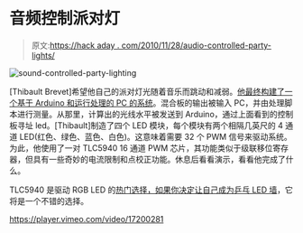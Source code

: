 # 音频控制派对灯

> 原文:[https://hack aday . com/2010/11/28/audio-controlled-party-lights/](https://hackaday.com/2010/11/28/audio-controlled-party-lights/)

![](../Images/225358a0d0b959c050edd0c587b49bb1.png "sound-controlled-party-lighting")

[Thibault Brevet]希望他自己的派对灯光随着音乐而跳动和减弱。[他最终构建了一个基于 Arduino 和运行处理的 PC 的系统](http://www.welcomeonboard.ch/sideprojects/led/)。混合板的输出被输入 PC，并由处理脚本进行测量。从那里，计算出的光线水平被发送到 Arduino，通过上面看到的控制板寻址 led。[Thibault]制造了四个 LED 模块，每个模块有两个相隔几英尺的 4 通道 LED(红色、绿色、蓝色、白色)。这意味着需要 32 个 PWM 信号来驱动系统。为此，他使用了一对 TLC5940 16 通道 PWM 芯片，其功能类似于级联移位寄存器，但具有一些奇妙的电流限制和点校正功能。休息后看看演示，看看他完成了什么。

TLC5940 是驱动 RGB LED 的[热门选择，如果你决定让自己](http://hackaday.com/2010/09/30/dazzling-coat-sure-to-be-in-demand-with-pimps-everywhere/)[成为乒乓 LED 墙](http://hackaday.com/2010/11/21/led-wall-and-kinect-join-forces/)，它将是一个不错的选择。

<https://player.vimeo.com/video/17200281>

</div> </body> </html>